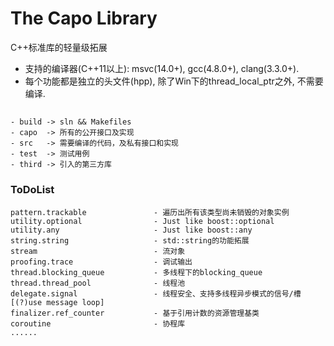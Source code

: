 #  The Capo Library

C++标准库的轻量级拓展

* 支持的编译器(C++11以上): msvc(14.0+), gcc(4.8.0+), clang(3.3.0+).
* 每个功能都是独立的头文件(hpp), 除了Win下的thread_local_ptr之外, 不需要编译.

##

    - build -> sln && Makefiles
    - capo  -> 所有的公开接口及实现
    - src   -> 需要编译的代码，及私有接口和实现
    - test  -> 测试用例
    - third -> 引入的第三方库

### ToDoList

    pattern.trackable               - 遍历出所有该类型尚未销毁的对象实例
    utility.optional                - Just like boost::optional
    utility.any                     - Just like boost::any
    string.string                   - std::string的功能拓展
    stream                          - 流对象
    proofing.trace                  - 调试输出
    thread.blocking_queue           - 多线程下的blocking_queue
    thread.thread_pool              - 线程池
    delegate.signal                 - 线程安全、支持多线程异步模式的信号/槽[(?)use message loop]
    finalizer.ref_counter           - 基于引用计数的资源管理基类
    coroutine                       - 协程库
    ......